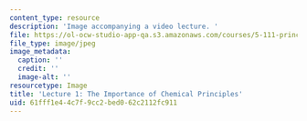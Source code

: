 ```yaml
---
content_type: resource
description: 'Image accompanying a video lecture. '
file: https://ol-ocw-studio-app-qa.s3.amazonaws.com/courses/5-111-principles-of-chemical-science-fall-2008/61fff1e44c7f9cc2bed062c2112fc911_1.jpg
file_type: image/jpeg
image_metadata:
  caption: ''
  credit: ''
  image-alt: ''
resourcetype: Image
title: 'Lecture 1: The Importance of Chemical Principles'
uid: 61fff1e4-4c7f-9cc2-bed0-62c2112fc911
---
```

